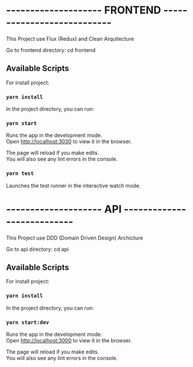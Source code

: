 # -------------------- FRONTEND ---------------------------

This Project use Flux (Redux) and Clean Arquitecture 

Go to frontend directory: cd frontend

## Available Scripts

For install project: 

### `yarn install`

In the project directory, you can run:

### `yarn start`

Runs the app in the development mode.\
Open [http://localhost:3030](http://localhost:3030) to view it in the browser.

The page will reload if you make edits.\
You will also see any lint errors in the console.

### `yarn test`

Launches the test runner in the interactive watch mode.


# -------------------- API ---------------------------

This Project use DDD (Domain Driven Design) Archicture 

Go to api directory: cd api

## Available Scripts

For install project: 

### `yarn install`

In the project directory, you can run:

### `yarn start:dev`

Runs the app in the development mode.\
Open [http://localhost:3000](http://localhost:3000) to view it in the browser.

The page will reload if you make edits.\
You will also see any lint errors in the console.